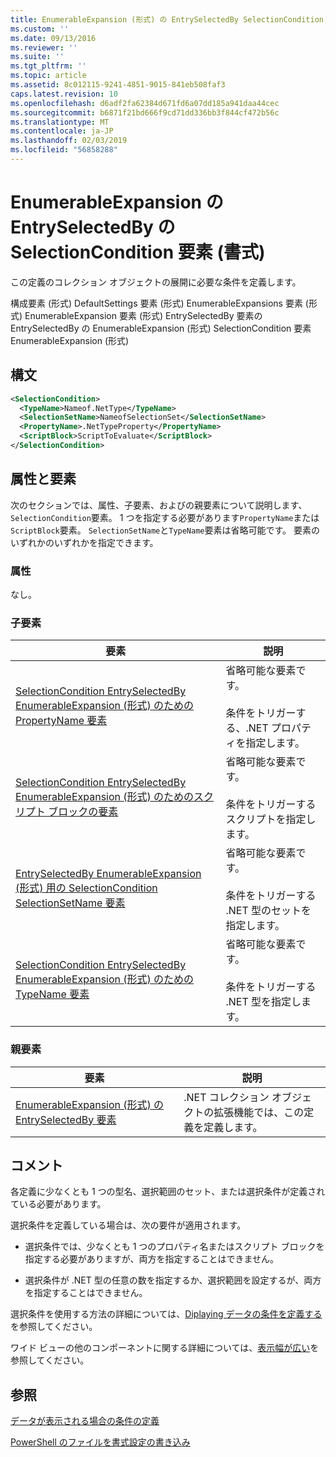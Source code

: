 ```yaml
---
title: EnumerableExpansion (形式) の EntrySelectedBy SelectionCondition 要素 |Microsoft Docs
ms.custom: ''
ms.date: 09/13/2016
ms.reviewer: ''
ms.suite: ''
ms.tgt_pltfrm: ''
ms.topic: article
ms.assetid: 8c012115-9241-4851-9015-841eb508faf3
caps.latest.revision: 10
ms.openlocfilehash: d6adf2fa62384d671fd6a07dd185a941daa44cec
ms.sourcegitcommit: b6871f21bd666f9cd71dd336bb3f844cf472b56c
ms.translationtype: MT
ms.contentlocale: ja-JP
ms.lasthandoff: 02/03/2019
ms.locfileid: "56858288"
---
```

# <a name="selectioncondition-element-for-entryselectedby-for-enumerableexpansion-format"></a>EnumerableExpansion の EntrySelectedBy の SelectionCondition 要素 (書式)

この定義のコレクション オブジェクトの展開に必要な条件を定義します。

構成要素 (形式) DefaultSettings 要素 (形式) EnumerableExpansions 要素 (形式) EnumerableExpansion 要素 (形式) EntrySelectedBy 要素の EntrySelectedBy の EnumerableExpansion (形式) SelectionCondition 要素EnumerableExpansion (形式)

## <a name="syntax"></a>構文

```xml
<SelectionCondition>
  <TypeName>Nameof.NetType</TypeName>
  <SelectionSetName>NameofSelectionSet</SelectionSetName>
  <PropertyName>.NetTypeProperty</PropertyName>
  <ScriptBlock>ScriptToEvaluate</ScriptBlock>
</SelectionCondition>
```

## <a name="attributes-and-elements"></a>属性と要素

次のセクションでは、属性、子要素、およびの親要素について説明します、`SelectionCondition`要素。 1 つを指定する必要があります`PropertyName`または`ScriptBlock`要素。 `SelectionSetName`と`TypeName`要素は省略可能です。 要素のいずれかのいずれかを指定できます。

### <a name="attributes"></a>属性

なし。

### <a name="child-elements"></a>子要素

|要素|説明|
|-------------|-----------------|
|[SelectionCondition EntrySelectedBy EnumerableExpansion (形式) のための PropertyName 要素](./propertyname-element-for-selectioncondition-for-entryselectedby-for-enumerableexpansion-format.md)|省略可能な要素です。<br /><br /> 条件をトリガーする、.NET プロパティを指定します。|
|[SelectionCondition EntrySelectedBy EnumerableExpansion (形式) のためのスクリプト ブロックの要素](./scriptblock-element-for-selectioncondition-for-entryselectedby-for-enumerableexpansion-format.md)|省略可能な要素です。<br /><br /> 条件をトリガーするスクリプトを指定します。|
|[EntrySelectedBy EnumerableExpansion (形式) 用の SelectionCondition SelectionSetName 要素](./selectionsetname-element-for-selectioncondition-for-entryselectedby-for-enumerableexpansion-format.md)|省略可能な要素です。<br /><br /> 条件をトリガーする .NET 型のセットを指定します。|
|[SelectionCondition EntrySelectedBy EnumerableExpansion (形式) のための TypeName 要素](./typename-element-for-selectioncondition-for-entryselectedby-for-enumerableexpansion-format.md)|省略可能な要素です。<br /><br /> 条件をトリガーする .NET 型を指定します。|

### <a name="parent-elements"></a>親要素

|要素|説明|
|-------------|-----------------|
|[EnumerableExpansion (形式) の EntrySelectedBy 要素](./entryselectedby-element-for-enumerableexpansion-format.md)|.NET コレクション オブジェクトの拡張機能では、この定義を定義します。|

## <a name="remarks"></a>コメント

各定義に少なくとも 1 つの型名、選択範囲のセット、または選択条件が定義されている必要があります。

選択条件を定義している場合は、次の要件が適用されます。

- 選択条件では、少なくとも 1 つのプロパティ名またはスクリプト ブロックを指定する必要がありますが、両方を指定することはできません。

- 選択条件が .NET 型の任意の数を指定するか、選択範囲を設定するが、両方を指定することはできません。

選択条件を使用する方法の詳細については、[Diplaying データの条件を定義する](./defining-conditions-for-displaying-data.md)を参照してください。

ワイド ビューの他のコンポーネントに関する詳細については、[表示幅が広い](./creating-a-wide-view.md)を参照してください。

## <a name="see-also"></a>参照

[データが表示される場合の条件の定義](./defining-conditions-for-displaying-data.md)

[PowerShell のファイルを書式設定の書き込み](./writing-a-powershell-formatting-file.md)
